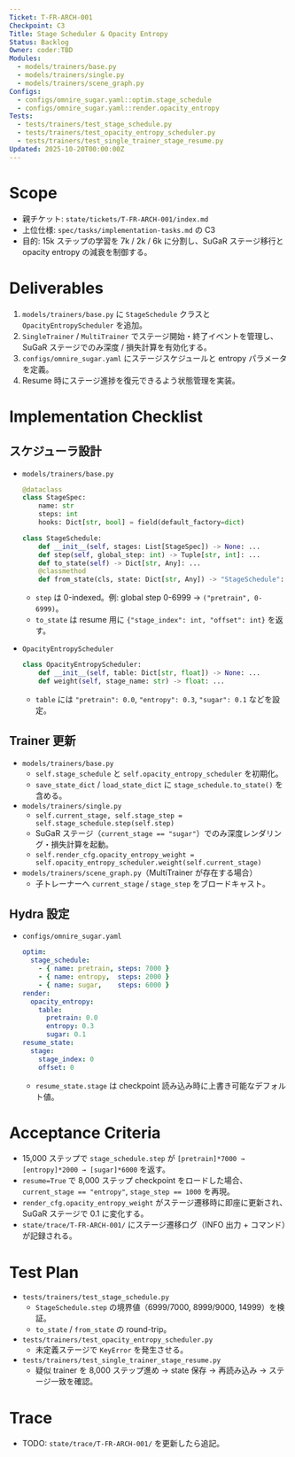```yaml
---
Ticket: T-FR-ARCH-001
Checkpoint: C3
Title: Stage Scheduler & Opacity Entropy
Status: Backlog
Owner: coder:TBD
Modules:
  - models/trainers/base.py
  - models/trainers/single.py
  - models/trainers/scene_graph.py
Configs:
  - configs/omnire_sugar.yaml::optim.stage_schedule
  - configs/omnire_sugar.yaml::render.opacity_entropy
Tests:
  - tests/trainers/test_stage_schedule.py
  - tests/trainers/test_opacity_entropy_scheduler.py
  - tests/trainers/test_single_trainer_stage_resume.py
Updated: 2025-10-20T00:00:00Z
---
```


# Scope
- 親チケット: `state/tickets/T-FR-ARCH-001/index.md`
- 上位仕様: `spec/tasks/implementation-tasks.md` の C3
- 目的: 15k ステップの学習を 7k / 2k / 6k に分割し、SuGaR ステージ移行と opacity entropy の減衰を制御する。

# Deliverables
1. `models/trainers/base.py` に `StageSchedule` クラスと `OpacityEntropyScheduler` を追加。
2. `SingleTrainer` / `MultiTrainer` でステージ開始・終了イベントを管理し、SuGaR ステージでのみ深度 / 損失計算を有効化する。
3. `configs/omnire_sugar.yaml` にステージスケジュールと entropy パラメータを定義。
4. Resume 時にステージ進捗を復元できるよう状態管理を実装。

# Implementation Checklist
## スケジューラ設計
- `models/trainers/base.py`
  ```python
  @dataclass
  class StageSpec:
      name: str
      steps: int
      hooks: Dict[str, bool] = field(default_factory=dict)

  class StageSchedule:
      def __init__(self, stages: List[StageSpec]) -> None: ...
      def step(self, global_step: int) -> Tuple[str, int]: ...
      def to_state(self) -> Dict[str, Any]: ...
      @classmethod
      def from_state(cls, state: Dict[str, Any]) -> "StageSchedule": ...
  ```
  - `step` は 0-indexed。例: global step 0-6999 → `("pretrain", 0-6999)`。
  - `to_state` は resume 用に `{"stage_index": int, "offset": int}` を返す。

- `OpacityEntropyScheduler`
  ```python
  class OpacityEntropyScheduler:
      def __init__(self, table: Dict[str, float]) -> None: ...
      def weight(self, stage_name: str) -> float: ...
  ```
  - `table` には `"pretrain": 0.0`, `"entropy": 0.3`, `"sugar": 0.1` などを設定。

## Trainer 更新
- `models/trainers/base.py`
  - `self.stage_schedule` と `self.opacity_entropy_scheduler` を初期化。
  - `save_state_dict` / `load_state_dict` に `stage_schedule.to_state()` を含める。
- `models/trainers/single.py`
  - `self.current_stage, self.stage_step = self.stage_schedule.step(self.step)`
  - SuGaR ステージ（`current_stage == "sugar"`）でのみ深度レンダリング・損失計算を起動。
  - `self.render_cfg.opacity_entropy_weight = self.opacity_entropy_scheduler.weight(self.current_stage)`
- `models/trainers/scene_graph.py`（MultiTrainer が存在する場合）
  - 子トレーナーへ `current_stage` / `stage_step` をブロードキャスト。

## Hydra 設定
- `configs/omnire_sugar.yaml`
  ```yaml
  optim:
    stage_schedule:
      - { name: pretrain, steps: 7000 }
      - { name: entropy,  steps: 2000 }
      - { name: sugar,    steps: 6000 }
  render:
    opacity_entropy:
      table:
        pretrain: 0.0
        entropy: 0.3
        sugar: 0.1
  resume_state:
    stage:
      stage_index: 0
      offset: 0
  ```
  - `resume_state.stage` は checkpoint 読み込み時に上書き可能なデフォルト値。

# Acceptance Criteria
- 15,000 ステップで `stage_schedule.step` が `[pretrain]*7000 → [entropy]*2000 → [sugar]*6000` を返す。
- `resume=True` で 8,000 ステップ checkpoint をロードした場合、`current_stage == "entropy"`, `stage_step == 1000` を再現。
- `render_cfg.opacity_entropy_weight` がステージ遷移時に即座に更新され、SuGaR ステージで 0.1 に変化する。
- `state/trace/T-FR-ARCH-001/` にステージ遷移ログ（INFO 出力 + コマンド）が記録される。

# Test Plan
- `tests/trainers/test_stage_schedule.py`
  - `StageSchedule.step` の境界値（6999/7000, 8999/9000, 14999）を検証。
  - `to_state` / `from_state` の round-trip。
- `tests/trainers/test_opacity_entropy_scheduler.py`
  - 未定義ステージで `KeyError` を発生させる。
- `tests/trainers/test_single_trainer_stage_resume.py`
  - 疑似 trainer を 8,000 ステップ進め → state 保存 → 再読み込み → ステージ一致を確認。

# Trace
- TODO: `state/trace/T-FR-ARCH-001/` を更新したら追記。
